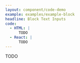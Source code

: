 ```yaml
---
layout: component/code-demo
example: examples/example-block
headline: Block Text Inputs
code:
  - HTML: |
      TODO
  - React: |
      TODO
---
```


TODO
